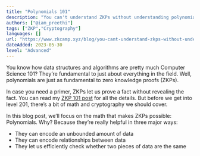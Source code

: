 ```yaml
---
title: "Polynomials 101"
description: "You can't understand ZKPs without understanding polynomials"
authors: ["@iam_preethi"]
tags: ["ZKP","Cryptography"]
languages: []
url: "https://www.zkcamp.xyz/blog/you-cant-understand-zkps-without-understanding-polynomials"
dateAdded: 2023-05-30
level: "Advanced"
---
```


You know how data structures and algorithms are pretty much Computer Science 101? They’re fundamental to just about everything in the field. Well, polynomials are just as fundamental to zero knowledge proofs (ZKPs).

In case you need a primer, ZKPs let us prove a fact without revealing the fact. You can read my [ZKP 101 post](https://www.zkcamp.xyz/blog/what-is-a-zkp-anyway) for all the details. But before we get into level 201, there’s a bit of math and cryptography we should cover.

In this blog post, we’ll focus on the math that makes ZKPs possible: Polynomials. Why? Because they’re really helpful in three major ways:

- They can encode an unbounded amount of data
- They can encode relationships between data
- They let us efficiently check whether two pieces of data are the same
